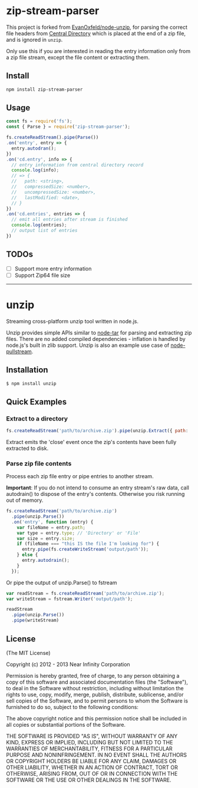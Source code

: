 # zip-stream-parser

This project is forked from [EvanOxfeld/node-unzip](https://github.com/EvanOxfeld/node-unzip), for parsing the correct
file headers from [Central Directory](https://users.cs.jmu.edu/buchhofp/forensics/formats/pkzip.html#centraldirectory)
which is placed at the end of a zip file, and is ignored in `unzip`.

Only use this if you are interested in reading the entry information only from a zip file stream, except the file content
or extracting them.

## Install

```bash
npm install zip-stream-parser
```

## Usage

```javascript
const fs = require('fs');
const { Parse } = require('zip-stream-parser');

fs.createReadStream().pipe(Parse())
.on('entry', entry => {
  entry.autodran();
})
.on('cd.entry', info => {
  // entry information from central directory record
  console.log(info);
  // => {
  //   path: <string>,
  //   compressedSize: <number>,
  //   uncompressedSize: <number>,
  //   lastModified: <date>,
  // }
})
.on('cd.entries', entries => {
  // emit all entries after stream is finished
  console.log(entries);
  // output list of entries
})
```

## TODOs

* [ ] Support more entry information
* [ ] Support Zip64 file size

----
# unzip

Streaming cross-platform unzip tool written in node.js.

Unzip provides simple APIs similar to [node-tar](https://github.com/isaacs/node-tar) for parsing and extracting zip files.
There are no added compiled dependencies - inflation is handled by node.js's built in zlib support.  Unzip is also an
example use case of [node-pullstream](https://github.com/EvanOxfeld/node-pullstream).

## Installation

```bash
$ npm install unzip
```

## Quick Examples

### Extract to a directory
```javascript
fs.createReadStream('path/to/archive.zip').pipe(unzip.Extract({ path: 'output/path' }));
```

Extract emits the 'close' event once the zip's contents have been fully extracted to disk.

### Parse zip file contents

Process each zip file entry or pipe entries to another stream.

__Important__: If you do not intend to consume an entry stream's raw data, call autodrain() to dispose of the entry's
contents. Otherwise you risk running out of memory.

```javascript
fs.createReadStream('path/to/archive.zip')
  .pipe(unzip.Parse())
  .on('entry', function (entry) {
    var fileName = entry.path;
    var type = entry.type; // 'Directory' or 'File'
    var size = entry.size;
    if (fileName === "this IS the file I'm looking for") {
      entry.pipe(fs.createWriteStream('output/path'));
    } else {
      entry.autodrain();
    }
  });
```

Or pipe the output of unzip.Parse() to fstream

```javascript
var readStream = fs.createReadStream('path/to/archive.zip');
var writeStream = fstream.Writer('output/path');

readStream
  .pipe(unzip.Parse())
  .pipe(writeStream)
```

## License

(The MIT License)

Copyright (c) 2012 - 2013 Near Infinity Corporation

Permission is hereby granted, free of charge, to any person obtaining
a copy of this software and associated documentation files (the
"Software"), to deal in the Software without restriction, including
without limitation the rights to use, copy, modify, merge, publish,
distribute, sublicense, and/or sell copies of the Software, and to
permit persons to whom the Software is furnished to do so, subject to
the following conditions:

The above copyright notice and this permission notice shall be
included in all copies or substantial portions of the Software.

THE SOFTWARE IS PROVIDED "AS IS", WITHOUT WARRANTY OF ANY KIND,
EXPRESS OR IMPLIED, INCLUDING BUT NOT LIMITED TO THE WARRANTIES OF
MERCHANTABILITY, FITNESS FOR A PARTICULAR PURPOSE AND
NONINFRINGEMENT. IN NO EVENT SHALL THE AUTHORS OR COPYRIGHT HOLDERS BE
LIABLE FOR ANY CLAIM, DAMAGES OR OTHER LIABILITY, WHETHER IN AN ACTION
OF CONTRACT, TORT OR OTHERWISE, ARISING FROM, OUT OF OR IN CONNECTION
WITH THE SOFTWARE OR THE USE OR OTHER DEALINGS IN THE SOFTWARE.
